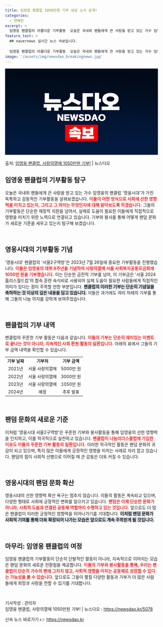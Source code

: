 ```yaml
---
title: 임영웅 팬클럽 1050만원 기부 성금 소식 공개!
categories:
  - 연예인
excerpt: >
  임영웅 팬클럽의 아름다운 기부활동  오늘은 국내외 팬들에게 큰 사랑을 받고 있는 가수 임영웅의 팬클럽 '영웅…
feature_text: >
  ## navernews 실시간 뉴스 속보입니다.

  임영웅 팬클럽의 아름다운 기부활동  오늘은 국내외 팬들에게 큰 사랑을 받고 있는 가수 임영웅의 팬클럽 '영웅…
image: '/assets/img/newsdao_breakingnews.jpg'
---
```


![뉴스다오 속보](/assets/img/newsdao_breakingnews.jpg)

<p>출처: <a href="https://newsdao.kr/5078" rel="dofollow">임영웅 팬클럽, 사랑의열매 1050만원 기부!</a> | 뉴스다오</p>

<h2 data-ke-size="size26">임영웅 팬클럽의 기부활동 탐구</h2>

<p data-ke-size="size16">오늘은 국내외 팬들에게 큰 사랑을 받고 있는 가수 임영웅의 팬클럽 '영웅시대'가 가진 독특하고 감동적인 기부활동을 살펴보겠습니다. <b><span style="color: #ee2323;">이들이 어떤 방식으로 사회에 선한 영향력을 미치고 있는지, 그리고 그 의미는 무엇인지에 대해 알아보도록 하겠습니다.</span></b> 그들의 기부활동은 단순한 재정적 지원을 넘어서, 실제로 도움이 필요한 이들에게 직접적으로 영향을 미치기 위한 노력으로 연결되고 있습니다. 기부와 봉사를 통해 어떻게 팬덤 문화가 새로운 기준을 세우고 있는지 탐구해 보겠습니다.</p>

<p data-ke-size="size16">&nbsp;</p>

<h2 data-ke-size="size26">영웅시대의 기부활동 기념</h2>

<p data-ke-size="size16">'영웅시대' 팬클럽의 '서울2구역방'은 2023년 7월 26일에 중요한 기부활동을 진행했습니다. <b><span style="color: #ee2323;">이들은 임영웅의 데뷔 8주년을 기념하여 사랑의열매 서울 사회복지공동모금회에 1050만 원을 기부했습니다.</span></b> 이는 단순한 금전적 기부를 넘어, 이 기부금은 '서울 2024 홈리스월드컵'의 합숙 훈련 숙식비로 사용되어 실제 도움이 필요한 사람들에게 직접적인 의미가 있다는 점이 주목할 만한 부분입니다. <b><span style="background-color: #21538527;">팬클럽의 이러한 기부는 단순히 기념일을 축하하는 것 이상의 깊은 내용을 담고 있습니다.</span></b> 이들은 과거에도 여러 차례의 기부를 통해 그들의 나눔 의지를 강하게 보여주었습니다.</p>

<p data-ke-size="size16">&nbsp;</p>

<h2 data-ke-size="size26">팬클럽의 기부 내역</h2>

<p data-ke-size="size16">팬클럽의 꾸준한 기부 활동은 다음과 같습니다. <b><span style="color: #ee2323;">이들의 기부는 단순히 재미있는 이벤트로 끝나는 것이 아니라, 지속적인 사회 환원 활동의 일환입니다.</span></b> 아래의 표에서 그들의 기부 금액 내역을 확인할 수 있습니다.</p>

<table style="border-collapse: collapse; width: 100%;">

<tr>
<td style="text-align: center; height: 17px;"><b>기부 날짜</b></td>
<td style="text-align: center; height: 17px;"><b>기부처</b></td>
<td style="text-align: center; height: 17px;"><b>기부 금액</b></td>
</tr>

<tr>
<td style="text-align: center; height: 17px;">2021년</td>
<td style="text-align: center; height: 17px;">서울 사랑의열매</td>
<td style="text-align: center; height: 17px;">5000만 원</td>
</tr>

<tr>
<td style="text-align: center; height: 17px;">2022년</td>
<td style="text-align: center; height: 17px;">서울 사랑의열매</td>
<td style="text-align: center; height: 17px;">3000만 원</td>
</tr>

<tr>
<td style="text-align: center; height: 17px;">2023년</td>
<td style="text-align: center; height: 17px;">서울 사랑의열매</td>
<td style="text-align: center; height: 17px;">1050만 원</td>
</tr>

<tr>
<td style="text-align: center; height: 17px;">2024년</td>
<td style="text-align: center; height: 17px;">예정</td>
<td style="text-align: center; height: 17px;">추후 발표</td>
</tr>

</table>

<p data-ke-size="size16">&nbsp;</p>

<h2 data-ke-size="size26">팬덤 문화의 새로운 기준</h2>

<p data-ke-size="size16">이처럼 '영웅시대 서울2구역방'은 꾸준한 기부와 봉사활동을 통해 임영웅의 선한 영향력을 인지하고, 이를 적극적으로 실천하고 있습니다. <b><span style="color: #ee2323;">팬클럽이 나눔리더스클럽에 가입한 이유도 이들의 꾸준한 기부 활동의 일환입니다.</span></b> 이러한 적극적인 활동은 팬덤 문화의 귀감이 되고 있으며, 특히 많은 이들에게 긍정적인 영향을 미치는 사례로 자리 잡고 있습니다. 팬덤의 힘이 사회적 선행으로 이어질 때 큰 감동은 더욱 커질 수 있습니다.</p>

<p data-ke-size="size16">&nbsp;</p>

<h2 data-ke-size="size26">영웅시대의 팬덤 문화 확산</h2>

<p data-ke-size="size16">영웅시대의 선한 영향력 확산 욕구는 멈추지 않습니다. 이들의 활동은 계속되고 있으며, 다양한 형태로 사회에 긍정적인 변화를 일으키고 있습니다. <b><span style="color: #ee2323;">팬덤은 이제 단순한 문화가 아니라, 사회적 도움과 연결된 공동체 역할까지 수행하고 있는 것입니다.</span></b> 앞으로도 더 많은 팬클럽이 이러한 긍정적인 영향력을 이어나가기를 기대합니다. <b><span style="background-color: #21538527;">이처럼 팬덤 문화가 사회적 기여를 통해 더욱 확장되어 나가는 모습은 앞으로도 계속 주목받게 될 것입니다.</span></b></p>

<p data-ke-size="size16">&nbsp;</p>

<h2 data-ke-size="size26">마무리: 임영웅 팬클럽의 여정</h2>

<p data-ke-size="size16">임영웅 팬클럽의 기부활동이 단순히 단발적인 활동이 아니라, 지속적으로 이어지는 모습은 팬덤 문화의 새로운 전환점을 제공합니다. <b><span style="color: #ee2323;">이들의 기부와 봉사활동을 통해, 우리는 팬클럽이 단순히 가수의 팬에 그치지 않고, 사회적 영향을 미치는 공동체로 성장할 수 있다는 가능성을 볼 수 있습니다.</span></b> 앞으로도 그들이 펼칠 다양한 활동과 기부가 더 많은 사람들에게 희망과 사랑을 전할 수 있기를 기대합니다.</p>

<p data-ke-size="size16">&nbsp;</p>

기사작성 : 관리자<br>
임영웅 팬클럽, 사랑의열매 1050만원 기부! | 뉴스다오  : <a href="https://newsdao.kr/5078">https://newsdao.kr/5078</a> 

신속 뉴스 바로가기 👉 <a href="https://newsdao.kr" rel="dofollow">https://newsdao.kr</a>


